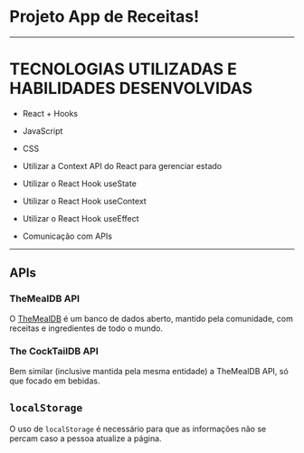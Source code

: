 # Projeto App de Receitas!



---

# TECNOLOGIAS UTILIZADAS E HABILIDADES DESENVOLVIDAS

  - React + Hooks
  - JavaScript
  - CSS

  - Utilizar a Context API do React para gerenciar estado
  - Utilizar o React Hook useState
  - Utilizar o React Hook useContext
  - Utilizar o React Hook useEffect
  - Comunicação com APIs

---

## APIs

### TheMealDB API

O [TheMealDB](https://www.themealdb.com/) é um banco de dados aberto, mantido pela comunidade, com receitas e ingredientes de todo o mundo.

### The CockTailDB API

Bem similar (inclusive mantida pela mesma entidade) a TheMealDB API, só que focado em bebidas.


## `localStorage`

O uso de `localStorage` é necessário para que as informações não se percam caso a pessoa atualize a página.

